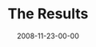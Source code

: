 ---
layout: message
category: message
series: "GIMME GIMME"
title: "The Results"
date: 2008-11-23-00-00
message_id: 535
audio-description: "When we choose to engage with an attitude of gratitude we find that grace becomes the operating ethic in our lives. This week, Brian Tome leads us through an exercise of gratitude and talks about why we need to develop an attitude of remembering."
audio: "http://s3.amazonaws.com/crossroadsaudiomessages/GIMMEGIMME4.mp3"
audio-title: "GIMME GIMME&#58; The Results"
audio-duration: "46:27"
notes-description: " "
notes: "http://www.crossroads.net/players/media/hq/SN_11_22-23_08.pdf "
notes-title: "GIMME GIMME&#58; The Results (Study Notes)"
video-description: "When we choose to engage with an attitude of gratitude, we find that \"grace\" becomes the operating ethic in our lives. This week, Brian Tome leads us through an exercise of gratitude and talks about why we need to develop an attitude of remembering."
video-title: "GIMME GIMME&#58; The Results"
video: "https://s3.amazonaws.com/crossroadsvideomessages/GIMMEGIMME4.mp4"
video-poster: "https://www.crossroads.net/uploadedfiles/GIMMEGIMME4-still.jpg"
---